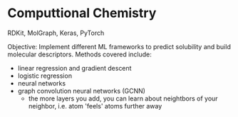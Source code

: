 # Computtional Chemistry
RDKit, MolGraph, Keras, PyTorch

Objective: Implement different ML frameworks to predict solubility and build molecular descriptors. Methods covered include:
- linear regression and gradient descent
- logistic regression
- neural networks
- graph convolution neural networks (GCNN)
  - the more layers you add, you can learn about neightbors of your neighbor, i.e. atom 'feels' atoms further away
